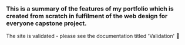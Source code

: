 ### This is a summary of the features of my portfolio which is created from scratch in fulfilment of the web design for everyone capstone project.

The site is validated - please see the documentation titled 'Validation'  👋

<!--
**caratancy/caratancy** is a ✨ _special_ ✨ repository because its `README.md` (this file) appears on your GitHub profile.


-->
